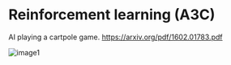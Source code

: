 # Reinforcement learning (A3C)
AI playing a cartpole game.  https://arxiv.org/pdf/1602.01783.pdf

![image1](https://github.com/knkasa/a3c_cartpole/blob/main/cartpole.gif)

